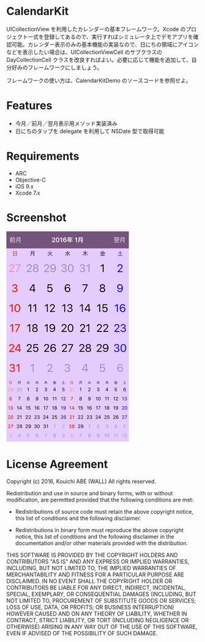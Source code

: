 CalendarKit
===========

UICollectionView を利用したカレンダーの基本フレームワーク。Xcode のプロジェクト一式を登録してあるので、実行すればシミュレータ上でデモアプリを確認可能。カレンダー表示のみの基本機能の実装なので、日にちの領域にアイコンなどを表示したい場合は、UICollectionViewCell のサブクラスの DayCollectionCell クラスを改良すればよい。必要に応じて機能を追加して、自分好みのフレームワークにしましょう。

フレームワークの使い方は、CalendarKitDemo のソースコードを参照せよ。

Features
========

 - 今月／前月／翌月表示用メソッド実装済み
 - 日にちのタップを delegate を利用して NSDate 型で取得可能

Requirements
============

 - ARC
 - Objective-C
 - iOS 9.x
 - Xcode 7.x

Screenshot
============

![スクリーンショット](screenshot.png "アプリのデモ画面")

License Agreement
============

Copyright (c) 2016, Kouichi ABE (WALL)
All rights reserved.

Redistribution and use in source and binary forms, with or without
modification, are permitted provided that the following conditions are met:

* Redistributions of source code must retain the above copyright notice, this
  list of conditions and the following disclaimer.

* Redistributions in binary form must reproduce the above copyright notice,
  this list of conditions and the following disclaimer in the documentation
  and/or other materials provided with the distribution.

THIS SOFTWARE IS PROVIDED BY THE COPYRIGHT HOLDERS AND CONTRIBUTORS "AS IS"
AND ANY EXPRESS OR IMPLIED WARRANTIES, INCLUDING, BUT NOT LIMITED TO, THE
IMPLIED WARRANTIES OF MERCHANTABILITY AND FITNESS FOR A PARTICULAR PURPOSE ARE
DISCLAIMED. IN NO EVENT SHALL THE COPYRIGHT HOLDER OR CONTRIBUTORS BE LIABLE
FOR ANY DIRECT, INDIRECT, INCIDENTAL, SPECIAL, EXEMPLARY, OR CONSEQUENTIAL
DAMAGES (INCLUDING, BUT NOT LIMITED TO, PROCUREMENT OF SUBSTITUTE GOODS OR
SERVICES; LOSS OF USE, DATA, OR PROFITS; OR BUSINESS INTERRUPTION) HOWEVER
CAUSED AND ON ANY THEORY OF LIABILITY, WHETHER IN CONTRACT, STRICT LIABILITY,
OR TORT (INCLUDING NEGLIGENCE OR OTHERWISE) ARISING IN ANY WAY OUT OF THE USE
OF THIS SOFTWARE, EVEN IF ADVISED OF THE POSSIBILITY OF SUCH DAMAGE.

